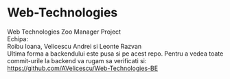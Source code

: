 # Web-Technologies
Web Technologies Zoo Manager Project  <br />
Echipa:  <br />
Roibu Ioana, Velicescu Andrei si Leonte Razvan  <br />
Ultima forma a backendului este pusa si pe acest repo. Pentru a vedea toate commit-urile la backend va rugam sa verificati si: https://github.com/AVelicescu/Web-Technologies-BE
